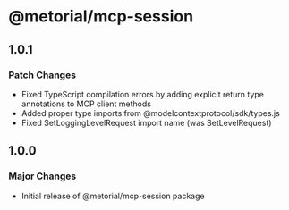 # @metorial/mcp-session

## 1.0.1

### Patch Changes

- Fixed TypeScript compilation errors by adding explicit return type annotations to MCP client methods
- Added proper type imports from @modelcontextprotocol/sdk/types.js
- Fixed SetLoggingLevelRequest import name (was SetLevelRequest)

## 1.0.0

### Major Changes

- Initial release of @metorial/mcp-session package

